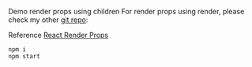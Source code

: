 Demo render props using children
For render props using render, please check my other [git repo](https://github.com/xndong1020/render-props-demo): 

Reference [React Render Props](https://tylermcginnis.com/react-render-props/)

```
npm i 
npm start
```